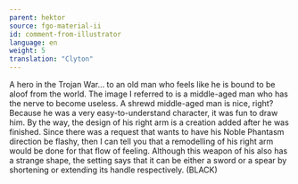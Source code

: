 ```yaml
---
parent: hektor
source: fgo-material-ii
id: comment-from-illustrator
language: en
weight: 5
translation: "Clyton"
---
```


A hero in the Trojan War… to an old man who feels like he is bound to be aloof from the world. The image I referred to is a middle-aged man who has the nerve to become useless. A shrewd middle-aged man is nice, right? Because he was a very easy-to-understand character, it was fun to draw him. By the way, the design of his right arm is a creation added after he was finished. Since there was a request that wants to have his Noble Phantasm direction be flashy, then I can tell you that a remodelling of his right arm would be done for that flow of feeling. Although this weapon of his also has a strange shape, the setting says that it can be either a sword or a spear by shortening or extending its handle respectively. (BLACK)
